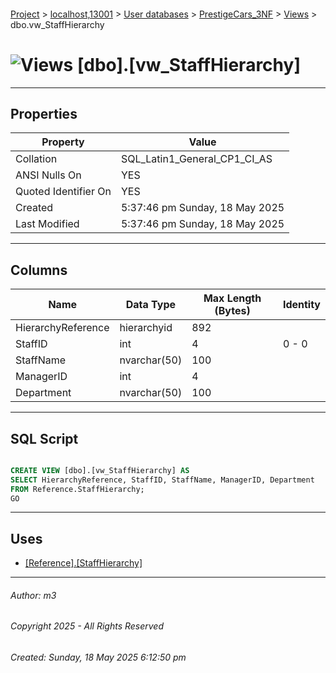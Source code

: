 #### 

[Project](../../../../index.md) > [localhost,13001](../../../index.md) > [User databases](../../index.md) > [PrestigeCars_3NF](../index.md) > [Views](Views.md) > dbo.vw_StaffHierarchy

# ![Views](../../../../Images/View32.png) [dbo].[vw_StaffHierarchy]

---

## <a name="#properties"></a>Properties

| Property | Value |
|---|---|
| Collation | SQL_Latin1_General_CP1_CI_AS |
| ANSI Nulls On | YES |
| Quoted Identifier On | YES |
| Created | 5:37:46 pm Sunday, 18 May 2025 |
| Last Modified | 5:37:46 pm Sunday, 18 May 2025 |


---

## <a name="#columns"></a>Columns

| Name | Data Type | Max Length (Bytes) | Identity |
|---|---|---|---|
| HierarchyReference | hierarchyid | 892 |  |
| StaffID | int | 4 | 0 - 0 |
| StaffName | nvarchar(50) | 100 |  |
| ManagerID | int | 4 |  |
| Department | nvarchar(50) | 100 |  |


---

## <a name="#sqlscript"></a>SQL Script

```sql

CREATE VIEW [dbo].[vw_StaffHierarchy] AS
SELECT HierarchyReference, StaffID, StaffName, ManagerID, Department
FROM Reference.StaffHierarchy;
GO

```


---

## <a name="#uses"></a>Uses

* [[Reference].[StaffHierarchy]](../Tables/Reference_StaffHierarchy.md)


---

###### Author:  m3

###### Copyright 2025 - All Rights Reserved

###### Created: Sunday, 18 May 2025 6:12:50 pm

